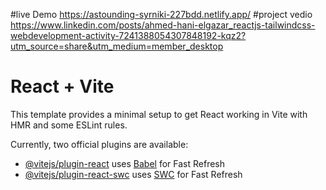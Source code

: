 #live Demo https://astounding-syrniki-227bdd.netlify.app/
#project vedio 
https://www.linkedin.com/posts/ahmed-hani-elgazar_reactjs-tailwindcss-webdevelopment-activity-7241388054307848192-kqz2?utm_source=share&utm_medium=member_desktop
# React + Vite

This template provides a minimal setup to get React working in Vite with HMR and some ESLint rules.

Currently, two official plugins are available:

- [@vitejs/plugin-react](https://github.com/vitejs/vite-plugin-react/blob/main/packages/plugin-react/README.md) uses [Babel](https://babeljs.io/) for Fast Refresh
- [@vitejs/plugin-react-swc](https://github.com/vitejs/vite-plugin-react-swc) uses [SWC](https://swc.rs/) for Fast Refresh

